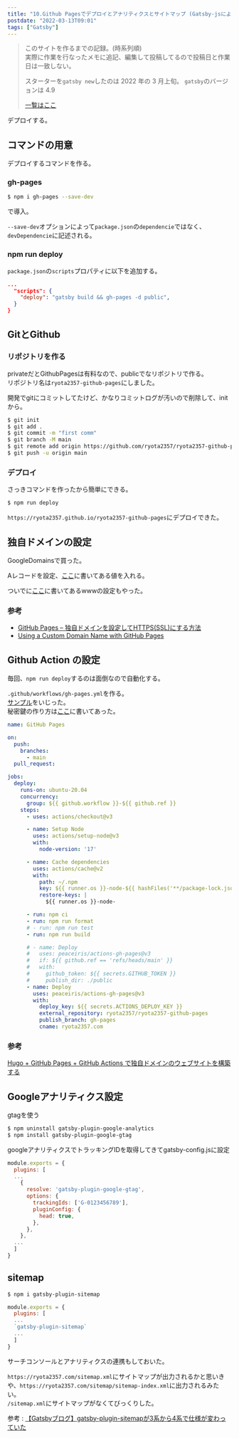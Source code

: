 ```yaml
---
title: "10.Github Pagesでデプロイとアナリティクスとサイトマップ (Gatsby-jsによるサイト構築記録)"
postdate: "2022-03-13T09:01"
tags: ["Gatsby"]
---
```


> このサイトを作るまでの記録。(時系列順)  
> 実際に作業を行なったメモに追記、編集して投稿してるので投稿日と作業日は一致しない。
>
> スターターを`gatsby new`したのは 2022 年の 3 月上旬。
> `gatsby`のバージョンは 4.9
>
> [一覧はここ](../gatsby-site-create-log0/)

デプロイする。

## コマンドの用意

デプロイするコマンドを作る。

### gh-pages

```sh
$ npm i gh-pages --save-dev
```

で導入。

`--save-dev`オプションによって`package.json`の`dependencie`ではなく、`devDependencie`に記述される。

### npm run deploy

`package.json`の`scripts`プロパティに以下を追加する。

```json
...
  "scripts": {
    "deploy": "gatsby build && gh-pages -d public",
  }
}
```

## GitとGithub

### リポジトリを作る

privateだとGithubPagesは有料なので、publicでなリポジトリで作る。  
リポジトリ名は`ryota2357-github-pages`にしました。

開発でgitにコミットしてたけど、かなりコミットログが汚いので削除して、initから。

```sh
$ git init
$ git add .
$ git commit -m "first comm"
$ git branch -M main
$ git remote add origin https://github.com/ryota2357/ryota2357-github-pages.git
$ git push -u origin main
```

### デプロイ

さっきコマンドを作ったから簡単にできる。

```sh
$ npm run deploy
```

`https://ryota2357.github.io/ryota2357-github-pages`にデプロイできた。

## 独自ドメインの設定

GoogleDomainsで買った。

Aレコードを設定、[ここ](https://docs.github.com/ja/pages/configuring-a-custom-domain-for-your-github-pages-site/managing-a-custom-domain-for-your-github-pages-site#configuring-an-apex-domain)に書いてある値を入れる。

ついでに[ここ](https://docs.github.com/ja/pages/configuring-a-custom-domain-for-your-github-pages-site/managing-a-custom-domain-for-your-github-pages-site#configuring-an-apex-domain-and-the-www-subdomain-variant)に書いてあるwwwの設定もやった。

### 参考

- [GitHub Pages – 独自ドメインを設定してHTTPS(SSL)にする方法](https://howpon.com/7674)
- [Using a Custom Domain Name with GitHub Pages](https://medium.com/@isphinxs/using-a-custom-domain-name-with-github-pages-c9cdc2084d54)

## Github Action の設定

毎回、`npm run deploy`するのは面倒なので自動化する。

`.github/workflows/gh-pages.yml`を作る。  
[サンプル](https://github.com/peaceiris/actions-gh-pages#%EF%B8%8F-gatsby)をいじった。  
秘密鍵の作り方は[ここ](https://github.com/peaceiris/actions-gh-pages#%EF%B8%8F-create-ssh-deploy-key)に書いてあった。

```yml
name: GitHub Pages

on:
  push:
    branches:
      - main
  pull_request:

jobs:
  deploy:
    runs-on: ubuntu-20.04
    concurrency:
      group: ${{ github.workflow }}-${{ github.ref }}
    steps:
      - uses: actions/checkout@v3

      - name: Setup Node
        uses: actions/setup-node@v3
        with:
          node-version: '17'

      - name: Cache dependencies
        uses: actions/cache@v2
        with:
          path: ~/.npm
          key: ${{ runner.os }}-node-${{ hashFiles('**/package-lock.json') }}
          restore-keys: |
            ${{ runner.os }}-node-

      - run: npm ci
      - run: npm run format
      # - run: npm run test
      - run: npm run build

      # - name: Deploy
      #   uses: peaceiris/actions-gh-pages@v3
      #   if: ${{ github.ref == 'refs/heads/main' }}
      #   with:
      #     github_token: ${{ secrets.GITHUB_TOKEN }}
      #     publish_dir: ./public
      - name: Deploy
        uses: peaceiris/actions-gh-pages@v3
        with:
          deploy_key: ${{ secrets.ACTIONS_DEPLOY_KEY }}
          external_repository: ryota2357/ryota2357-github-pages
          publish_branch: gh-pages
          cname: ryota2357.com
```

### 参考

[Hugo + GitHub Pages + GitHub Actions で独自ドメインのウェブサイトを構築する](https://zenn.dev/nikaera/articles/hugo-github-actions-for-github-pages)

## Googleアナリティクス設定

gtagを使う

```sh
$ npm uninstall gatsby-plugin-google-analytics
$ npm install gatsby-plugin-google-gtag
```

googleアナリティクスでトラッキングIDを取得してきてgatsby-config.jsに設定

```js
module.exports = {
  plugins: [
  ...
    {
      resolve: 'gatsby-plugin-google-gtag',
      options: {
        trackingIds: ['G-0123456789'],
        pluginConfig: {
          head: true,
        },
      },
    },
  ...
  ]
}
```

## sitemap

```sh
$ npm i gatsby-plugin-sitemap
```

```js
module.exports = {
  plugins: [
  ...
  `gatsby-plugin-sitemap`
  ...
  ]
}
```

サーチコンソールとアナリティクスの連携もしておいた。

`https://ryota2357.com/sitemap.xml`にサイトマップが出力されるかと思いきや、`https://ryota2357.com/sitemap/sitemap-index.xml`に出力されるみたい。  
`/sitemap.xml`にサイトマップがなくてびっくりした。

参考 : [【Gatsbyブログ】gatsby-plugin-sitemapが3系から4系で仕様が変わっていた](https://takagi.blog/diff-v3-and-v4-of-gatsby-plugin-sitemap/)